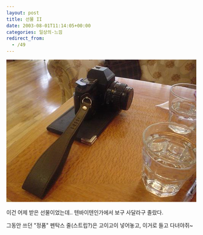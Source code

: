 ```yaml
---
layout: post
title: 선물 II
date: 2003-08-01T11:14:05+00:00
categories: 일상의-느낌
redirect_from:
  - /49
---
```


![ ](/assets/media/logs_archives_DSC01307-thumb.JPG)

이건 어제 받은 선물이었는데.. 텐바이텐인가에서 보구 사달라구 졸랐다.

그동안 쓰던 "정품" 펜탁스 줄(스트립?)은 고이고이 넣어놓고, 이거로 들고 다녀야쥐~
<div id=comments>
</div>
